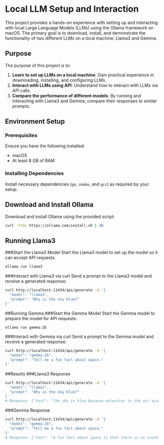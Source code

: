 # Local LLM Setup and Interaction

This project provides a hands-on experience with setting up and interacting with local Large Language Models (LLMs) using the Ollama framework on macOS. The primary goal is to download, install, and demonstrate the functionality of two different LLMs on a local machine: Llama3 and Gemma.

## Purpose

The purpose of this project is to:
1. **Learn to set up LLMs on a local machine**: Gain practical experience in downloading, installing, and configuring LLMs.
2. **Interact with LLMs using API**: Understand how to interact with LLMs via API calls.
3. **Compare the performance of different models**: By running and interacting with Llama3 and Gemma, compare their responses to similar prompts.

## Environment Setup

### Prerequisites

Ensure you have the following installed:
- macOS
- At least 8 GB of RAM

### Installing Dependencies

Install necessary dependencies (`go`, `cmake`, and `gcc`) as required by your setup.

## Download and Install Ollama

Download and install Ollama using the provided script:

```bash
curl -fsSL https://ollama.com/install.sh | sh
```

## Running Llama3
###Start the Llama3 Model
Start the Llama3 model to set up the model so it can accept API requests:
```bash
ollama run llama3
```
###Interact with Llama3 via curl
Send a prompt to the Llama3 model and receive a generated response:

```bash
curl http://localhost:11434/api/generate -d '{
  "model": "llama3",
  "prompt": "Why is the sky blue?"
}'

```
##Running Gemma
###Start the Gemma Model
Start the Gemma model to prepare the model for API requests:

```bash
ollama run gemma:2b
```

###Interact with Gemma via curl
Send a prompt to the Gemma model and receive a generated response:

```bash
curl http://localhost:11434/api/generate -d '{
  "model": "gemma:2b",
  "prompt": "Tell me a fun fact about space."
}'
```

##Results
###Llama3 Response
```bash
curl http://localhost:11434/api/generate -d '{
  "model": "llama3",
  "prompt": "Why is the sky blue?"
}'
# Response: {"text": "The sky is blue because molecules in the air scatter blue light from the sun more than they scatter red light."}

```

###Gemma Response
```bash
curl http://localhost:11434/api/generate -d '{
  "model": "gemma:2b",
  "prompt": "Tell me a fun fact about space."
}'
# Response: {"text": "A fun fact about space is that there is no sound in space because molecules are too far apart to transmit sound."}

```

